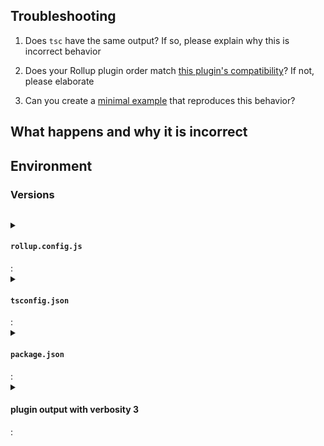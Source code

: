 ## Troubleshooting
<!--
  Please follow the steps below to ensure that you have troubleshot this problem sufficiently to believe that it is a bug in this plugin.
  Many issues are the result of common misconfigurations and are not bugs, so please follow the steps to help us help you and prioritize limited volunteer maintainer time.
-->

1. Does `tsc` have the same output? If so, please explain why this is incorrect behavior
    <!--
      This plugin uses the TS LanguageService under-the-hood.
      It tries to mimic tsc and add Rollup semantics where possible, so if tsc has the same output, the error you're getting may be correct and accurate.
      There are cases where they should differ, however, so if this is one of those, please elaborate.
    -->

1. Does your Rollup plugin order match [this plugin's compatibility](https://github.com/ezolenko/rollup-plugin-typescript2#compatibility)? If not, please elaborate
    <!--
      Rollup plugin order matters, so if there is a mismatch here, that could be the cause of your issue.
    -->

1. Can you create a [minimal example](https://stackoverflow.com/help/minimal-reproducible-example) that reproduces this behavior?
    <!--
      Minimal reproductions help us find the root cause of an issue much more expediently than trying to interpret and disentangle a complicated repo.
      The process of creating a minimal reproduction also often helps users find a misconfiguration in their code.
      It could also help you identify the root cause yourself and potentially create a Pull Request to fix it!
    -->

## What happens and why it is incorrect
<!--
  Please explain the issue you are encountering and why you believe it is incorrect behavior, in detail.
  Please list any error messages here.
-->

## Environment
<!-- Please describe your environment, especially anything potentially relevant to the problem -->

### Versions
<!--
  PLEASE RUN THIS COMMAND INSIDE YOUR PROJECT:

  npx envinfo --npmPackages typescript,rollup,rollup-plugin-typescript2 --npmGlobalPackages typescript --system os,cpu --binaries node,yarn,npm

  AND PASTE ITS CONTENTS BELOW INSIDE THE CODE SNIPPET vvvvvvvvv
-->

```text

```

<!--- paste your rollup config below if relevant --->
<details>
  <summary><h4><code>rollup.config.js</code></h4>: </summary>

<!--- INSERT rollup.config.ts IN THE CODE SNIPPET BELOW --->

```js

```

</details>

<!--- paste your tsconfig.json below if relevant --->
<details>
  <summary><h4><code>tsconfig.json</code></h4>: </summary>

<!--- INSERT tsconfig.json IN THE CODE SNIPPET BELOW --->

```json5

```

</details>

<!--- paste your package.json below if relevant --->
<details>
  <summary><h4><code>package.json</code></h4>: </summary>

<!--- INSERT package.json IN THE CODE SNIPPET BELOW --->

```json

```

</details>

<!--- add verbosity verbosity: 3 to plugin options and attach output if relevant (censor out anything sensitive) --->
<details>
  <summary><h4>plugin output with verbosity 3</h4>: </summary>

<!--- INSERT plugin output IN THE CODE SNIPPET BELOW or attach --->

```text

```

</details>
